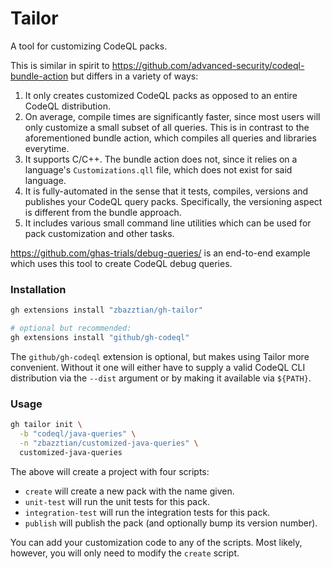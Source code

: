 # Tailor #

A tool for customizing CodeQL packs.

This is similar in spirit to https://github.com/advanced-security/codeql-bundle-action but differs in a variety of ways:

1. It only creates customized CodeQL packs as opposed to an entire CodeQL distribution.
2. On average, compile times are significantly faster, since most users will only customize a small subset of all queries. This is in contrast to the aforementioned bundle action, which compiles all queries and libraries everytime.
3. It supports C/C++. The bundle action does not, since it relies on a language's `Customizations.qll` file, which does not exist for said language.
4. It is fully-automated in the sense that it tests, compiles, versions and publishes your CodeQL query packs. Specifically, the versioning aspect is different from the bundle approach.
5. It includes various small command line utilities which can be used for pack customization and other tasks.

https://github.com/ghas-trials/debug-queries/ is an end-to-end example which uses this tool to create CodeQL debug queries.

### Installation ###

```sh
gh extensions install "zbazztian/gh-tailor"

# optional but recommended:
gh extensions install "github/gh-codeql"
```

The `github/gh-codeql` extension is optional, but makes using Tailor more convenient. Without it one will either have to supply a valid CodeQL CLI distribution via the `--dist` argument or by making it available via `${PATH}`.

### Usage ###

```sh
gh tailor init \
  -b "codeql/java-queries" \
  -n "zbazztian/customized-java-queries" \
  customized-java-queries
```

The above will create a project with four scripts:
* `create` will create a new pack with the name given.
* `unit-test` will run the unit tests for this pack.
* `integration-test` will run the integration tests for this pack.
* `publish` will publish the pack (and optionally bump its version number).

You can add your customization code to any of the scripts. Most likely, however, you will only need to modify the `create` script.
